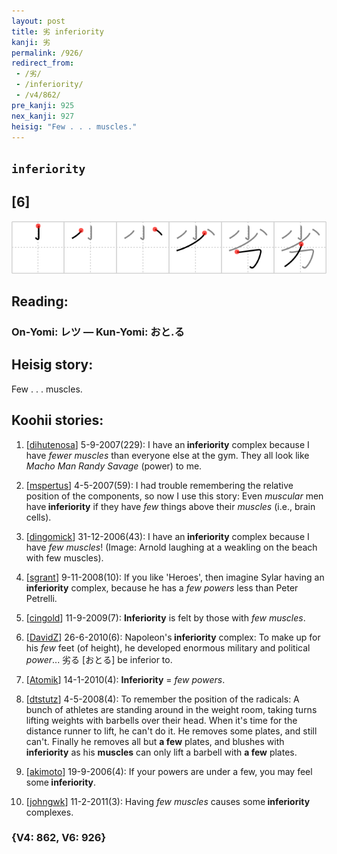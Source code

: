 ```yaml
---
layout: post
title: 劣 inferiority
kanji: 劣
permalink: /926/
redirect_from:
 - /劣/
 - /inferiority/
 - /v4/862/
pre_kanji: 925
nex_kanji: 927
heisig: "Few . . . muscles."
---
```


## `inferiority`

## [6]

<div class="stroke"><img src="../images/E58AA3.png" /></div>

## Reading:

### On-Yomi: レツ &mdash; Kun-Yomi: おと.る

## Heisig story:

Few . . . muscles.

## Koohii stories:

1) [<a href="http://kanji.koohii.com/profile/dihutenosa">dihutenosa</a>] 5-9-2007(229): I have an<strong> inferiority</strong> complex because I have <em>fewer</em> <em>muscles</em> than everyone else at the gym. They all look like <em>Macho Man Randy Savage</em> (power) to me.

2) [<a href="http://kanji.koohii.com/profile/mspertus">mspertus</a>] 4-5-2007(59): I had trouble remembering the relative position of the components, so now I use this story: Even <em>muscular</em> men have<strong> inferiority</strong> if they have <em>few</em> things above their <em>muscles</em> (i.e., brain cells).

3) [<a href="http://kanji.koohii.com/profile/dingomick">dingomick</a>] 31-12-2006(43): I have an<strong> inferiority</strong> complex because I have <em>few muscles</em>! (Image: Arnold laughing at a weakling on the beach with few muscles).

4) [<a href="http://kanji.koohii.com/profile/sgrant">sgrant</a>] 9-11-2008(10): If you like &#039;Heroes&#039;, then imagine Sylar having an<strong> inferiority</strong> complex, because he has a <em>few powers</em> less than Peter Petrelli.

5) [<a href="http://kanji.koohii.com/profile/cingold">cingold</a>] 11-9-2009(7): <strong>Inferiority</strong> is felt by those with <em>few muscles</em>.

6) [<a href="http://kanji.koohii.com/profile/DavidZ">DavidZ</a>] 26-6-2010(6): Napoleon&#039;s<strong> inferiority</strong> complex: To make up for his <em>few</em> feet (of height), he developed enormous military and political <em>power</em>... 劣る [おとる] be inferior to.

7) [<a href="http://kanji.koohii.com/profile/Atomik">Atomik</a>] 14-1-2010(4): <strong>Inferiority</strong> = <em>few powers</em>.

8) [<a href="http://kanji.koohii.com/profile/dtstutz">dtstutz</a>] 4-5-2008(4): To remember the position of the radicals: A bunch of athletes are standing around in the weight room, taking turns lifting weights with barbells over their head. When it&#039;s time for the distance runner to lift, he can&#039;t do it. He removes some plates, and still can&#039;t. Finally he removes all but <strong>a few</strong> plates, and blushes with<strong> inferiority</strong> as his <strong>muscles</strong> can only lift a barbell with <strong>a few</strong> plates.

9) [<a href="http://kanji.koohii.com/profile/akimoto">akimoto</a>] 19-9-2006(4): If your powers are under a few, you may feel some<strong> inferiority</strong>.

10) [<a href="http://kanji.koohii.com/profile/johngwk">johngwk</a>] 11-2-2011(3): Having <em>few muscles</em> causes some<strong> inferiority</strong> complexes.

### {V4: 862, V6: 926}
